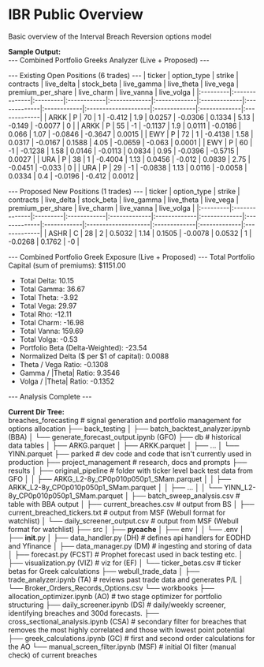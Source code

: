 # IBR Public Overview
Basic overview of the Interval Breach Reversion options model

**Sample Output:**  
--- Combined Portfolio Greeks Analyzer (Live + Proposed) ---

--- Existing Open Positions (6 trades) ---
| ticker   | option_type   | strike   | contracts   | live_delta   | stock_beta   | live_gamma   | live_theta   | live_vega   | premium_per_share   | live_charm   | live_vanna   | live_volga   |
|:---------|:--------------|:---------|:------------|:-------------|:-------------|:-------------|:-------------|:------------|:--------------------|:-------------|:-------------|:-------------|
| ARKK     | P             | 70       | 1           | -0.412       | 1.9          | 0.0257       | -0.0306      | 0.1334      | 5.13                | -0.149       | -0.0077      | 0            |
| ARKK     | P             | 55       | -1          | -0.1137      | 1.9          | 0.0111       | -0.0186      | 0.066       | 1.07                | -0.0846      | -0.3647      | 0.0015       |
| EWY      | P             | 72       | 1           | -0.4138      | 1.58         | 0.0317       | -0.0167      | 0.1588      | 4.05                | -0.0659      | -0.063       | 0.0001       |
| EWY      | P             | 60       | -1          | -0.1238      | 1.58         | 0.0146       | -0.0113      | 0.0834      | 0.95                | -0.0396      | -0.5715      | 0.0027       |
| URA      | P             | 38       | 1           | -0.4004      | 1.13         | 0.0456       | -0.012       | 0.0839      | 2.75                | -0.0451      | -0.033       | 0            |
| URA      | P             | 29       | -1          | -0.0838      | 1.13         | 0.0116       | -0.0058      | 0.0334      | 0.4                 | -0.0196      | -0.412       | 0.0012       |

--- Proposed New Positions (1 trades) ---
| ticker   | option_type   | strike   | contracts   | live_delta   | stock_beta   | live_gamma   | live_theta   | live_vega   | premium_per_share   | live_charm   | live_vanna   | live_volga   |
|:---------|:--------------|:---------|:------------|:-------------|:-------------|:-------------|:-------------|:------------|:--------------------|:-------------|:-------------|:-------------|
| ASHR     | C             | 28       | 2           | 0.5032       | 1.14         | 0.1505       | -0.0078      | 0.0532      | 1                   | -0.0268      | 0.1762       | -0           |

--- Combined Portfolio Greek Exposure (Live + Proposed) ---
Total Portfolio Capital (sum of premiums): $1151.00
- Total Delta: 10.15
- Total Gamma: 36.67
- Total Theta: -3.92
- Total Vega: 29.97
- Total Rho: -12.11
- Total Charm: -16.98
- Total Vanna: 159.69
- Total Volga: -0.53
- Portfolio Beta (Delta-Weighted): -23.54
- Normalized Delta ($ per $1 of capital): 0.0088
- Theta / Vega Ratio: -0.1308
- Gamma / |Theta| Ratio: 9.3546
- Volga / |Theta| Ratio: -0.1352

--- Analysis Complete ---



**Current Dir Tree:**  
breaches_forecasting # signal generation and portfolio management for options allocation
├── back_testing
│   ├── batch_backtest_analyzer.ipynb (BBA)
│   └── generate_forecast_output.ipynb (GFO)
├── db # historical data tables
│   ├── ARKG.parquet
│   ├── ARKK.parquet
│   ├── ...
│   └── YINN.parquet
├── parked # dev code and code that isn't currently used in production
├── project_management # research, docs and prompts
├── results
│   ├── original_pipeline # folder with ticker level back test data from GFO
│   │   ├── ARKG_L2-8y_CP0p010p050p1_SMam.parquet
│   │   ├── ARKK_L2-8y_CP0p010p050p1_SMam.parquet
│   │   ├── ...
│   │   └── YINN_L2-8y_CP0p010p050p1_SMam.parquet
│   ├── batch_sweep_analysis.csv # table with BBA output
│   ├── current_breaches.csv # output from BS
│   ├── current_breached_tickers.txt # output from MSF (Webull format for watchlist)
│   └── daily_screener_output.csv # output from MSF (Webull format for watchlist)
├── src
│   ├── __pycache__
│   ├── env
│   │   └── .env
│   ├── __init__.py 
│   ├── data_handler.py (DH) # defines api handlers for EODHD and Yfinance
│   ├── data_manager.py (DM) # ingesting and storing of data
│   ├── forecast.py (FCST) # Prophet forecast used in back testing etc.
│   ├── visualization.py (VIZ) # viz for (EF)
│   └── ticker_betas.csv # ticker betas for Greek calculations
├── webull_trade_data
│   ├── trade_analyzer.ipynb (TA) # reviews past trade data and generates P/L
│   └── Broker_Orders_Records_Options.csv 
└── workbooks
    ├── allocation_optimizer.ipynb (AO) # two stage optimizer for portfolio structuring
    ├── daily_screener.ipynb (DS) # daily/weekly screener, identifying breaches and 300d forecasts.
    ├── cross_sectional_analysis.ipynb (CSA) # secondary filter for breaches that removes the most highly correlated and those with lowest point potential
    ├── greek_calculations.ipynb (GC) # first and second order calculations for the AO
    └── manual_screen_filter.ipynb (MSF) # initial OI filter (manual check) of current breaches

